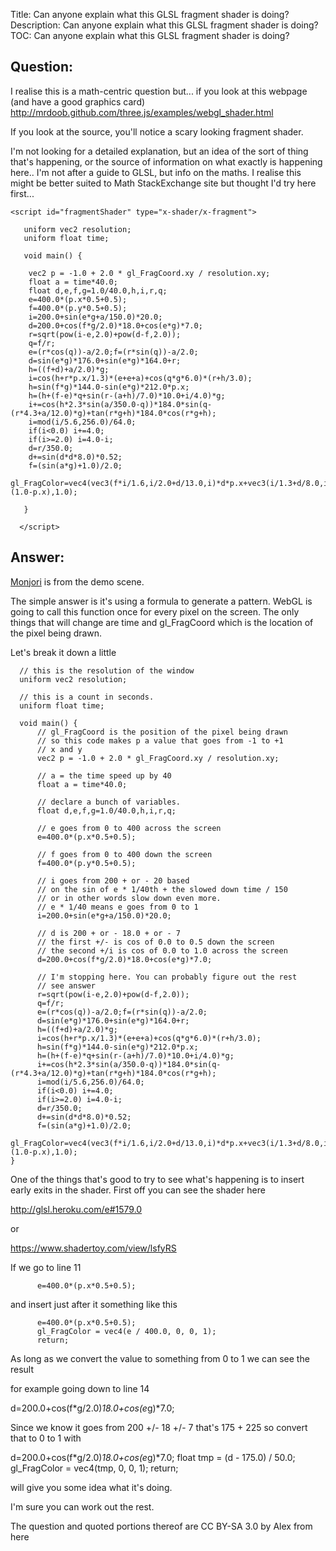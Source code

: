 Title: Can anyone explain what this GLSL fragment shader is doing?
Description: Can anyone explain what this GLSL fragment shader is doing?
TOC: Can anyone explain what this GLSL fragment shader is doing?

## Question:

I realise this is a math-centric question but... if you look at this webpage (and have a good graphics card) http://mrdoob.github.com/three.js/examples/webgl_shader.html

If you look at the source, you'll notice a scary looking fragment shader.

I'm not looking for a detailed explanation, but an idea of the sort of thing that's happening, or the source of information on what exactly is happening here.. I'm not after a guide to GLSL, but info on the maths. I realise this might be better suited to Math StackExchange site but thought I'd try here first...

    <script id="fragmentShader" type="x-shader/x-fragment">
    
       uniform vec2 resolution;
       uniform float time;
    
       void main() {
    
        vec2 p = -1.0 + 2.0 * gl_FragCoord.xy / resolution.xy;
        float a = time*40.0;
        float d,e,f,g=1.0/40.0,h,i,r,q;
        e=400.0*(p.x*0.5+0.5);
        f=400.0*(p.y*0.5+0.5);
        i=200.0+sin(e*g+a/150.0)*20.0;
        d=200.0+cos(f*g/2.0)*18.0+cos(e*g)*7.0;
        r=sqrt(pow(i-e,2.0)+pow(d-f,2.0));
        q=f/r;
        e=(r*cos(q))-a/2.0;f=(r*sin(q))-a/2.0;
        d=sin(e*g)*176.0+sin(e*g)*164.0+r;
        h=((f+d)+a/2.0)*g;
        i=cos(h+r*p.x/1.3)*(e+e+a)+cos(q*g*6.0)*(r+h/3.0);
        h=sin(f*g)*144.0-sin(e*g)*212.0*p.x;
        h=(h+(f-e)*q+sin(r-(a+h)/7.0)*10.0+i/4.0)*g;
        i+=cos(h*2.3*sin(a/350.0-q))*184.0*sin(q-(r*4.3+a/12.0)*g)+tan(r*g+h)*184.0*cos(r*g+h);
        i=mod(i/5.6,256.0)/64.0;
        if(i<0.0) i+=4.0;
        if(i>=2.0) i=4.0-i;
        d=r/350.0;
        d+=sin(d*d*8.0)*0.52;
        f=(sin(a*g)+1.0)/2.0;
        gl_FragColor=vec4(vec3(f*i/1.6,i/2.0+d/13.0,i)*d*p.x+vec3(i/1.3+d/8.0,i/2.0+d/18.0,i)*d*(1.0-p.x),1.0);
    
       }
    
      </script>

## Answer:

[Monjori](http://www.pouet.net/prod.php?which=52761) is from the demo scene.

The simple answer is it's using a formula to generate a pattern. WebGL is going to call this function once for every pixel on the screen. The only things that will change are time and gl_FragCoord which is the location of the pixel being drawn.

Let's break it down a little


      // this is the resolution of the window
      uniform vec2 resolution;

      // this is a count in seconds.
      uniform float time;

      void main() {
          // gl_FragCoord is the position of the pixel being drawn
          // so this code makes p a value that goes from -1 to +1 
          // x and y
          vec2 p = -1.0 + 2.0 * gl_FragCoord.xy / resolution.xy;

          // a = the time speed up by 40
          float a = time*40.0;

          // declare a bunch of variables.
          float d,e,f,g=1.0/40.0,h,i,r,q;

          // e goes from 0 to 400 across the screen
          e=400.0*(p.x*0.5+0.5);

          // f goes from 0 to 400 down the screen
          f=400.0*(p.y*0.5+0.5);

          // i goes from 200 + or - 20 based
          // on the sin of e * 1/40th + the slowed down time / 150
          // or in other words slow down even more.
          // e * 1/40 means e goes from 0 to 1
          i=200.0+sin(e*g+a/150.0)*20.0;

          // d is 200 + or - 18.0 + or - 7
          // the first +/- is cos of 0.0 to 0.5 down the screen
          // the second +/i is cos of 0.0 to 1.0 across the screen
          d=200.0+cos(f*g/2.0)*18.0+cos(e*g)*7.0;

          // I'm stopping here. You can probably figure out the rest
          // see answer
          r=sqrt(pow(i-e,2.0)+pow(d-f,2.0));
          q=f/r;
          e=(r*cos(q))-a/2.0;f=(r*sin(q))-a/2.0;
          d=sin(e*g)*176.0+sin(e*g)*164.0+r;
          h=((f+d)+a/2.0)*g;
          i=cos(h+r*p.x/1.3)*(e+e+a)+cos(q*g*6.0)*(r+h/3.0);
          h=sin(f*g)*144.0-sin(e*g)*212.0*p.x;
          h=(h+(f-e)*q+sin(r-(a+h)/7.0)*10.0+i/4.0)*g;
          i+=cos(h*2.3*sin(a/350.0-q))*184.0*sin(q-(r*4.3+a/12.0)*g)+tan(r*g+h)*184.0*cos(r*g+h);
          i=mod(i/5.6,256.0)/64.0;
          if(i<0.0) i+=4.0;
          if(i>=2.0) i=4.0-i;
          d=r/350.0;
          d+=sin(d*d*8.0)*0.52;
          f=(sin(a*g)+1.0)/2.0;
          gl_FragColor=vec4(vec3(f*i/1.6,i/2.0+d/13.0,i)*d*p.x+vec3(i/1.3+d/8.0,i/2.0+d/18.0,i)*d*(1.0-p.x),1.0);
    }

One of the things that's good to try to see what's happening is to insert early exits in the shader. First off you can see the shader here

http://glsl.heroku.com/e#1579.0

or

https://www.shadertoy.com/view/lsfyRS

If we go to line 11

          e=400.0*(p.x*0.5+0.5);

and insert just after it something like this

          e=400.0*(p.x*0.5+0.5);
          gl_FragColor = vec4(e / 400.0, 0, 0, 1);
          return;

As long as we convert the value to something from 0 to 1 we can see the result

for example going down to line 14

 d=200.0+cos(f*g/2.0)*18.0+cos(e*g)*7.0;

Since we know it goes from 200 +/- 18 +/- 7 that's 175 + 225 so convert that to 0 to 1 with

 d=200.0+cos(f*g/2.0)*18.0+cos(e*g)*7.0;
        float tmp = (d - 175.0) / 50.0;
        gl_FragColor = vec4(tmp, 0, 0, 1);
        return;

will give you some idea what it's doing.

I'm sure you can work out the rest.

<div class="so">
  <div>The question and quoted portions thereof are 
    CC BY-SA 3.0 by
    <a data-href="http://colab.codes/">Alex</a>
    from
    <a data-href="https://stackoverflow.com/questions/9151238">here</a>
  </div>
</div>
